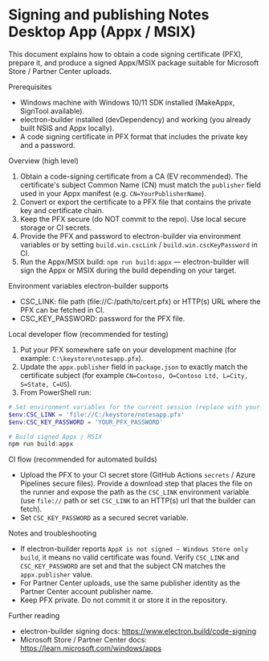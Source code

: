# Signing and publishing Notes Desktop App (Appx / MSIX)

This document explains how to obtain a code signing certificate (PFX), prepare it, and produce a signed Appx/MSIX package suitable for Microsoft Store / Partner Center uploads.

Prerequisites
- Windows machine with Windows 10/11 SDK installed (MakeAppx, SignTool available).
- electron-builder installed (devDependency) and working (you already built NSIS and Appx locally).
- A code signing certificate in PFX format that includes the private key and a password.

Overview (high level)
1. Obtain a code-signing certificate from a CA (EV recommended). The certificate's subject Common Name (CN) must match the `publisher` field used in your Appx manifest (e.g. `CN=YourPublisherName`).
2. Convert or export the certificate to a PFX file that contains the private key and certificate chain.
3. Keep the PFX secure (do NOT commit to the repo). Use local secure storage or CI secrets.
4. Provide the PFX and password to electron-builder via environment variables or by setting `build.win.cscLink` / `build.win.cscKeyPassword` in CI.
5. Run the Appx/MSIX build: `npm run build:appx` — electron-builder will sign the Appx or MSIX during the build depending on your target.

Environment variables electron-builder supports
- CSC_LINK: file path (file://C:/path/to/cert.pfx) or HTTP(s) URL where the PFX can be fetched in CI.
- CSC_KEY_PASSWORD: password for the PFX file.

Local developer flow (recommended for testing)
1. Put your PFX somewhere safe on your development machine (for example: `C:\keystore\notesapp.pfx`).
2. Update the `appx.publisher` field in `package.json` to exactly match the certificate subject (for example `CN=Contoso, O=Contoso Ltd, L=City, S=State, C=US`).
3. From PowerShell run:

```powershell
# Set environment variables for the current session (replace with your paths/password)
$env:CSC_LINK = 'file://C:/keystore/notesapp.pfx'
$env:CSC_KEY_PASSWORD = 'YOUR_PFX_PASSWORD'

# Build signed Appx / MSIX
npm run build:appx
```

CI flow (recommended for automated builds)
- Upload the PFX to your CI secret store (GitHub Actions `secrets` / Azure Pipelines secure files). Provide a download step that places the file on the runner and expose the path as the `CSC_LINK` environment variable (use `file://` path or set `CSC_LINK` to an HTTP(s) url that the builder can fetch).
- Set `CSC_KEY_PASSWORD` as a secured secret variable.

Notes and troubleshooting
- If electron-builder reports `AppX is not signed — Windows Store only build`, it means no valid certificate was found. Verify `CSC_LINK` and `CSC_KEY_PASSWORD` are set and that the subject CN matches the `appx.publisher` value.
- For Partner Center uploads, use the same publisher identity as the Partner Center account publisher name.
- Keep PFX private. Do not commit it or store it in the repository.

Further reading
- electron-builder signing docs: https://www.electron.build/code-signing
- Microsoft Store / Partner Center docs: https://learn.microsoft.com/windows/apps
